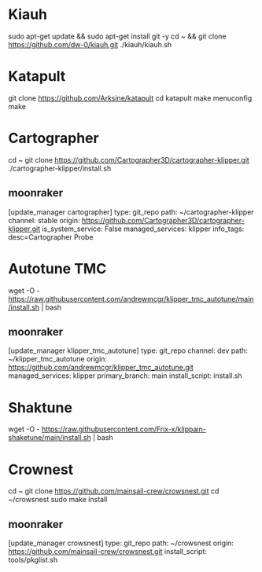 # Kiauh

  sudo apt-get update && sudo apt-get install git -y
  cd ~ && git clone https://github.com/dw-0/kiauh.git
  ./kiauh/kiauh.sh

# Katapult

git clone https://github.com/Arksine/katapult
cd katapult
make menuconfig
make

# Cartographer

cd ~
git clone https://github.com/Cartographer3D/cartographer-klipper.git
./cartographer-klipper/install.sh

## moonraker

[update_manager cartographer]
type: git_repo
path: ~/cartographer-klipper
channel: stable
origin: https://github.com/Cartographer3D/cartographer-klipper.git
is_system_service: False
managed_services: klipper
info_tags:
  desc=Cartographer Probe

#  Autotune TMC

wget -O - https://raw.githubusercontent.com/andrewmcgr/klipper_tmc_autotune/main/install.sh | bash

## moonraker
[update_manager klipper_tmc_autotune]
type: git_repo
channel: dev
path: ~/klipper_tmc_autotune
origin: https://github.com/andrewmcgr/klipper_tmc_autotune.git
managed_services: klipper
primary_branch: main
install_script: install.sh


# Shaktune

wget -O - https://raw.githubusercontent.com/Frix-x/klippain-shaketune/main/install.sh | bash

# Crownest

cd ~
git clone https://github.com/mainsail-crew/crowsnest.git
cd ~/crowsnest
sudo make install

## moonraker

[update_manager crowsnest]
type: git_repo
path: ~/crowsnest
origin: https://github.com/mainsail-crew/crowsnest.git
install_script: tools/pkglist.sh


